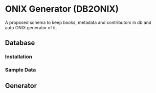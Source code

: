 # ONIX Generator (DB2ONIX)
A proposed schema to keep books, metadata and contributors in db and auto ONIX generator of it.

## Database

### Installation

### Sample Data

## Generator
